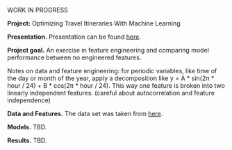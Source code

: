 WORK IN PROGRESS

**Project:** Optimizing Travel Itineraries With Machine Learning

**Presentation.** Presentation can be found [here](https://www.kaggle.com/PROPPG-PPG/hourly-weather-surface-brazil-southeast-region).

**Project goal.** An exercise in feature engineering and comparing model performance between no engineered features.

Notes on data and feature engineering: for periodic variables, like time of the day or month of the year, apply a decomposition like y = A * sin(2π * hour / 24) + B * cos(2π * hour / 24). This way one feature is broken into two linearly independent features. (careful about autocorrelation and feature independence)

**Data and Features.** The data set was taken from [here](http://www.nyc.gov/html/tlc/html/about/trip_record_data.shtml).

**Models.** TBD.

**Results.** TBD.

